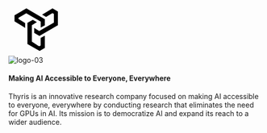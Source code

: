 <svg id="Layer_1" data-name="Layer 1" xmlns="http://www.w3.org/2000/svg" viewBox="0 0 1403.33 280.42"><defs></defs><polygon class="cls-1" points="156.88 95.45 129.22 112.5 129.22 203.45 167.5 228.46 172.42 228.46 177.73 223.92 177.73 183.37 198.95 171.24 200.84 171.62 200.84 238.32 172.04 254.99 139.83 236.8 104.59 216.72 104.59 99.24 134.53 82.57 156.88 95.45"/><polygon class="cls-1" points="142.1 127.2 169.77 145.09 250.86 98.48 250.86 49.98 242.53 46.19 207.66 66.65 185.68 54.15 243.28 19.66 272.84 37.09 272.84 112.5 170.91 171.62 142.1 154.95 142.1 127.2"/><polygon class="cls-1" points="178.1 123.12 178.1 92.8 98.15 46.57 55.33 71.58 55.33 78.02 92.08 100.76 92.08 127.2 33.35 91.28 33.35 57.56 98.91 19.66 200.84 79.54 200.84 113.26 178.48 125.39 178.1 123.12"/></svg>
![logo-03](https://github.com/user-attachments/assets/503904b6-1f6c-4c8d-934a-255f459d053b)

#### Making AI Accessible to Everyone, Everywhere
Thyris is an innovative research company focused on making AI accessible to everyone, everywhere by conducting research that eliminates the need for GPUs in AI. Its mission is to democratize AI and expand its reach to a wider audience.
